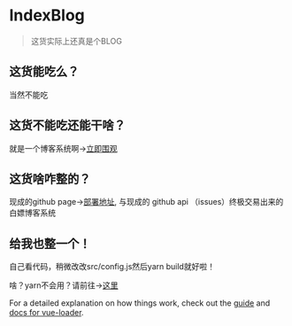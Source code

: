# IndexBlog

> 这货实际上还真是个BLOG

## 这货能吃么？

当然不能吃

## 这货不能吃还能干啥？

就是一个博客系统啊->[立即围观](https://godgov.cn)

## 这货啥咋整的？

现成的github page->[部署地址](https://github.com/FireUnicornser/govBlog), 与现成的 github api （issues）终极交易出来的白嫖博客系统

## 给我也整一个！

自己看代码，稍微改改src/config.js然后yarn build就好啦！

啥？yarn不会用？请前往->[这里](https://baidu.com)


For a detailed explanation on how things work, check out the [guide](http://vuejs-templates.github.io/webpack/) and [docs for vue-loader](http://vuejs.github.io/vue-loader).

